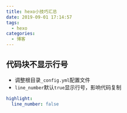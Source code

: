 ```yaml
---
title: hexo小技巧汇总
date: 2019-09-01 17:14:57
tags: 
  - hexo
categories: 
  - 博客
---
```


## 代码块不显示行号

+ 调整根目录`_config.yml`配置文件
+ `line_number`默认`true`显示行号，影响代码复制

```yml
highlight:
  line_number: false
```
